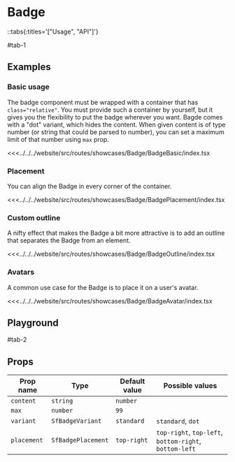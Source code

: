 # Badge

::tabs{:titles='["Usage", "API"]'}

#tab-1

## Examples

### Basic usage

The badge component must be wrapped with a container that has `class="relative"`. You must provide such a container by yourself, but it gives you the flexibility to put the badge wherever you want. Bagde comes with a "dot" variant, which hides the content. When given content is of type number (or string that could be parsed to number), you can set a maximum limit of that number using `max` prop.

<Showcase showcase-name="Badge/BadgeBasic">

<<<../../../website/src/routes/showcases/Badge/BadgeBasic/index.tsx

</Showcase>

### Placement

You can align the Badge in every corner of the container.

<Showcase showcase-name="Badge/BadgePlacement">

<<<../../../website/src/routes/showcases/Badge/BadgePlacement/index.tsx

</Showcase>

### Custom outline

A nifty effect that makes the Badge a bit more attractive is to add an outline that separates the Badge from an element.

<Showcase showcase-name="Badge/BadgeOutline">

<<<../../../website/src/routes/showcases/Badge/BadgeOutline/index.tsx

</Showcase>

### Avatars

A common use case for the Badge is to place it on a user's avatar.

<Showcase showcase-name="Badge/BadgeAvatar">

<<<../../../website/src/routes/showcases/Badge/BadgeAvatar/index.tsx

</Showcase>

<!-- ## Accessibility Notes

The component itself does not provide any specific accessibility features. Please make sure that the content displayed in SfBadge component is meaningful and understandable by all users. -->

## Playground

<Generate class="playground" />

#tab-2

## Props

| Prop name   | Type               | Default value | Possible values                                        |
| ----------- | ------------------ | ------------- | ------------------------------------------------------ |
| `content`   | `string`           | `number`      |                                                        |
| `max`       | `number`           | `99`          |                                                        |
| `variant`   | `SfBadgeVariant`   | `standard`    | `standard`, `dot`                                      |
| `placement` | `SfBadgePlacement` | `top-right`   | `top-right`, `top-left`, `bottom-right`, `bottom-left` |
